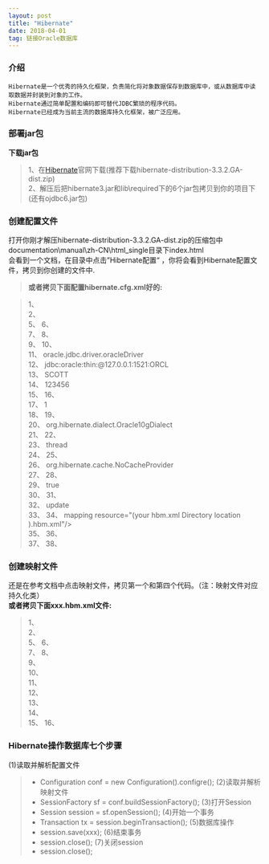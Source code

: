 ```yaml
---
layout: post
title: "Hibernate"
date: 2018-04-01
tag: 链接Oracle数据库
---
```

### 介绍
	
	Hibernate是一个优秀的持久化框架，负责简化将对象数据保存到数据库中，或从数据库中读取数据并封装到对象的工作。
	Hibernate通过简单配置和编码即可替代JDBC繁琐的程序代码。
	Hibernate已经成为当前主流的数据库持久化框架，被广泛应用。

### 部署jar包
	
**下载jar包**

> 1、在[Hibernate](http://www.hibernate.org)官网下载(推荐下载hibernate-distribution-3.3.2.GA-dist.zip)<br>
> 2、解压后把hibernate3.jar和lib\required下的6个jar包拷贝到你的项目下(还有ojdbc6.jar包)<br>

### 创建配置文件

打开你刚才解压hibernate-distribution-3.3.2.GA-dist.zip的压缩包中documentation\manual\zh-CN\html_single目录下index.html<br>
会看到一个文档，在目录中点击”Hibernate配置“ ，你将会看到Hibernate配置文件，拷贝到你创建的文件中.
>	**或者拷贝下面配置hibernate.cfg.xml好的:**
	
> 1、<?xml version='1.0' encoding='utf-8'?><br>
> 2、<!DOCTYPE hibernate-configuration PUBLIC
> 3、	"-//Hibernate/Hibernate Configuration DTD 3.0//EN"
> 4、	"http://hibernate.sourceforge.net/hibernate-configuration-3.0.dtd"><br>
> 5、
> 6、<hibernate-configuration><br>
> 7、
> 8、	<session-factory><br>
> 9、
> 10、		<!-- Database connection settings --><br>
> 11、		<property name="connection.driver_class">oracle.jdbc.driver.oracleDriver</property><br>
> 12、		<property name="connection.url">jdbc:oracle:thin:@127.0.0.1:1521:ORCL</property><br>
> 13、		<property name="connection.username">SCOTT</property><br>
> 14、		<property name="connection.password">123456</property><br>
> 15、
> 16、		<!-- JDBC connection pool (use the built-in) --><br>
> 17、		<property name="connection.pool_size">1</property><br>
> 18、
> 19、		<!-- SQL dialect --><br>
> 20、		<property name="dialect">org.hibernate.dialect.Oracle10gDialect</property><br>
> 21、
> 22、		<!-- Enable Hibernate's automatic session context management --><br>
> 23、		<property name="current_session_context_class">thread</property><br>
> 24、
> 25、		<!-- Disable the second-level cache  --><br>
> 26、		<property name="cache.provider_class">org.hibernate.cache.NoCacheProvider</property><br>
> 27、
> 28、		<!-- Echo all executed SQL to stdout --><br>
> 29、		<property name="show_sql">true</property><br>
> 30、
> 31、		<!-- Drop and re-create the database schema on startup --><br>
> 32、		<property name="hbm2ddl.auto">update</property><br>
> 33、
> 34、		mapping resource="(your hbm.xml Directory location ).hbm.xml"/><br>
> 35、
> 36、	</session-factory><br>
> 37、
> 38、</hibernate-configuration><br>

### 创建映射文件

还是在参考文档中点击映射文件，拷贝第一个和第四个代码。（注：映射文件对应持久化类）<br>
**或者拷贝下面xxx.hbm.xml文件:**
	
> 1、<?xml version="1.0"?><br>
> 2、<!DOCTYPE hibernate-mapping PUBLIC
> 3、        "-//Hibernate/Hibernate Mapping DTD 3.0//EN"
> 4、        "http://hibernate.sourceforge.net/hibernate-mapping-3.0.dtd"><br>
> 5、
> 6、<hibernate-mapping package="org.hibernate.tutorial.domain"><br>
> 7、
> 8、    <class name="Event" table="EVENTS"><br>
> 9、        <id name="id" column="EVENT_ID"><br>
> 10、            <generator class="native"/><br>
> 11、        </id><br>
> 12、        <property name="date" type="timestamp" column="EVENT_DATE"/><br>
> 13、        <property name="title"/><br>
> 14、   </class><br>
> 15、
> 16、</hibernate-mapping>

### Hibernate操作数据库七个步骤
	
(1)读取并解析配置文件
>* Configuration conf = new Configuration().configre();
(2)读取并解析映射文件
>* SessionFactory sf = conf.buildSessionFactory();
(3)打开Session
>* Session session = sf.openSession();
(4)开始一个事务
>* Transaction tx = session.beginTransaction();
(5)数据库操作
>* session.save(xxx);
(6)结束事务
>* session.close();
(7)关闭session
>* session.close();


	

	
	
	
	